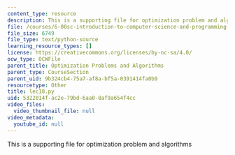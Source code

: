 ```yaml
---
content_type: resource
description: This is a supporting file for optimization problem and algorithms
file: /courses/6-00sc-introduction-to-computer-science-and-programming-spring-2011/5322014fac2e79bd6aa08af9a654f4cc_lec18.py
file_size: 6749
file_type: text/python-source
learning_resource_types: []
license: https://creativecommons.org/licenses/by-nc-sa/4.0/
ocw_type: OCWFile
parent_title: Optimization Problems and Algorithms
parent_type: CourseSection
parent_uid: 9b324cb4-75a7-af8a-bf5a-0391414fa0b9
resourcetype: Other
title: lec18.py
uid: 5322014f-ac2e-79bd-6aa0-8af9a654f4cc
video_files:
  video_thumbnail_file: null
video_metadata:
  youtube_id: null
---
```

This is a supporting file for optimization problem and algorithms